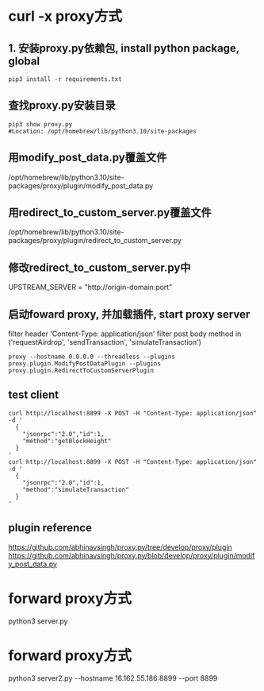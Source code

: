 # curl -x proxy方式
## 1. 安装proxy.py依赖包, install python package, global
```shell
pip3 install -r requirements.txt
```

## 查找proxy.py安装目录
```
pip3 show proxy.py 
#Location: /opt/homebrew/lib/python3.10/site-packages
```

## 用modify_post_data.py覆盖文件
/opt/homebrew/lib/python3.10/site-packages/proxy/plugin/modify_post_data.py
## 用redirect_to_custom_server.py覆盖文件
/opt/homebrew/lib/python3.10/site-packages/proxy/plugin/redirect_to_custom_server.py
## 修改redirect_to_custom_server.py中
UPSTREAM_SERVER = "http://origin-domain:port"

## 启动foward proxy, 并加载插件, start proxy server
filter header 'Content-Type: application/json'
filter post body method in ('requestAirdrop', 'sendTransaction', 'simulateTransaction')
```
proxy --hostname 0.0.0.0 --threadless --plugins proxy.plugin.ModifyPostDataPlugin --plugins proxy.plugin.RedirectToCustomServerPlugin
````

## test client
```
curl http://localhost:8899 -X POST -H "Content-Type: application/json" -d '
  {
    "jsonrpc":"2.0","id":1,
    "method":"getBlockHeight"
  }
'
curl http://localhost:8899 -X POST -H "Content-Type: application/json" -d '
  {
    "jsonrpc":"2.0","id":1,
    "method":"simulateTransaction"
  }
'
````

## plugin reference
https://github.com/abhinavsingh/proxy.py/tree/develop/proxy/plugin
https://github.com/abhinavsingh/proxy.py/blob/develop/proxy/plugin/modify_post_data.py

# forward proxy方式
python3 server.py

# forward proxy方式
python3 server2.py --hostname 16.162.55.186:8899 --port 8899
